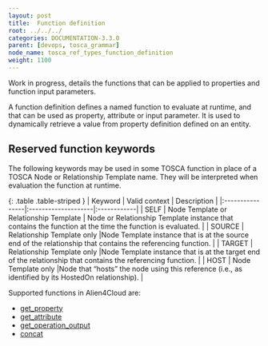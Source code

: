 ```yaml
---
layout: post
title:  Function definition
root: ../../../
categories: DOCUMENTATION-3.3.0
parent: [devops, tosca_grammar]
node_name: tosca_ref_types_function_definition
weight: 1100
---
```

Work in progress, details the functions that can be applied to properties and function input parameters.

A function definition defines a named function to evaluate at runtime, and that can be used as property, attribute or input parameter. It is used to  dynamically retrieve a value from property definition defined on an entity.

## Reserved function keywords
The following keywords may be used in some  TOSCA function in place of a TOSCA Node or Relationship Template name. They will be interpreted when evaluation the function at runtime.

{: .table .table-striped }
| Keyword         | Valid context                | Description |
|:----------------|:--------------------|:------------|
| SELF            | Node Template or Relationship Template                   | Node or Relationship Template instance that contains the function at the time the function is evaluated. |
| SOURCE          | Relationship Template only |Node Template instance that  is at the source end of the relationship that contains the referencing function. |
| TARGET          | Relationship Template only |Node Template instance that  is at the target end of the relationship that contains the referencing function. |
| HOST            | Node Template only |Node that “hosts” the node using this reference (i.e., as identified by its HostedOn relationship). |

Supported functions in Alien4Cloud are:

-  [get_property](#/documentation/3.0.0/devops_guide/tosca_grammar/get_property_definition.html)
-  [get_attribute](#/documentation/3.0.0/devops_guide/tosca_grammar/get_attribute_definition.html)
-  [get_operation_output](#/documentation/3.0.0/devops_guide/tosca_grammar/get_operation_output_definition.html)
-  [concat](#/documentation/3.0.0/devops_guide/tosca_grammar/concat_definition.html)